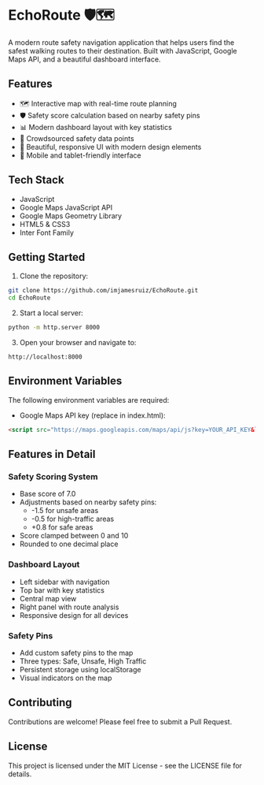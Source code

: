 # EchoRoute 🛡️🗺️

A modern route safety navigation application that helps users find the safest walking routes to their destination. Built with JavaScript, Google Maps API, and a beautiful dashboard interface.

## Features

- 🗺️ Interactive map with real-time route planning
- 🛡️ Safety score calculation based on nearby safety pins
- 📊 Modern dashboard layout with key statistics
- 📍 Crowdsourced safety data points
- 🎨 Beautiful, responsive UI with modern design elements
- 📱 Mobile and tablet-friendly interface

## Tech Stack

- JavaScript
- Google Maps JavaScript API
- Google Maps Geometry Library
- HTML5 & CSS3
- Inter Font Family

## Getting Started

1. Clone the repository:
```bash
git clone https://github.com/imjamesruiz/EchoRoute.git
cd EchoRoute
```

2. Start a local server:
```bash
python -m http.server 8000
```

3. Open your browser and navigate to:
```
http://localhost:8000
```

## Environment Variables

The following environment variables are required:

- Google Maps API key (replace in index.html):
```html
<script src="https://maps.googleapis.com/maps/api/js?key=YOUR_API_KEY&libraries=places,geometry&callback=initMap"></script>
```

## Features in Detail

### Safety Scoring System
- Base score of 7.0
- Adjustments based on nearby safety pins:
  - -1.5 for unsafe areas
  - -0.5 for high-traffic areas
  - +0.8 for safe areas
- Score clamped between 0 and 10
- Rounded to one decimal place

### Dashboard Layout
- Left sidebar with navigation
- Top bar with key statistics
- Central map view
- Right panel with route analysis
- Responsive design for all devices

### Safety Pins
- Add custom safety pins to the map
- Three types: Safe, Unsafe, High Traffic
- Persistent storage using localStorage
- Visual indicators on the map

## Contributing

Contributions are welcome! Please feel free to submit a Pull Request.

## License

This project is licensed under the MIT License - see the LICENSE file for details. 